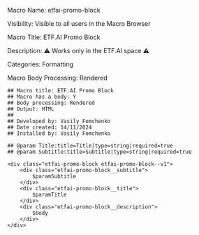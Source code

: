 Macro Name: etfai-promo-block

Visibility: Visible to all users in the Macro Browser

Macro Title: ETF.AI Promo Block

Description: ⚠️ Works only in the ETF.AI space ⚠️

Categories: Formatting

Macro Body Processing: Rendered

```
## Macro title: ETF.AI Promo Block
## Macro has a body: Y
## Body processing: Rendered
## Output: HTML
##
## Developed by: Vasily Fomchenko
## Date created: 14/11/2024
## Installed by: Vasily Fomchenko

## @param Title:title=Title|type=string|required=true
## @param Subtitle:title=Subtitle|type=string|required=true

<div class="etfai-promo-block etfai-promo-block--v1">
    <div class="etfai-promo-block__subtitle">
        $paramSubtitle
    </div>
    <div class="etfai-promo-block__title">
        $paramTitle
    </div>
    <div class="etfai-promo-block__description">
        $body
    </div>
</div>
```
